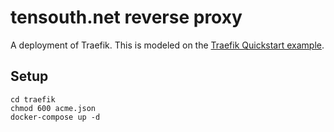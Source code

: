 # tensouth.net reverse proxy

A deployment of Traefik. This is modeled on the [Traefik Quickstart example](https://docs.traefik.io/#the-trfik-quickstart-using-docker).

## Setup

```
cd traefik
chmod 600 acme.json
docker-compose up -d
```
